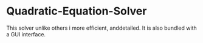 # Quadratic-Equation-Solver
This solver unlike others i more efficient, anddetailed. It is also bundled with a GUI interface.

